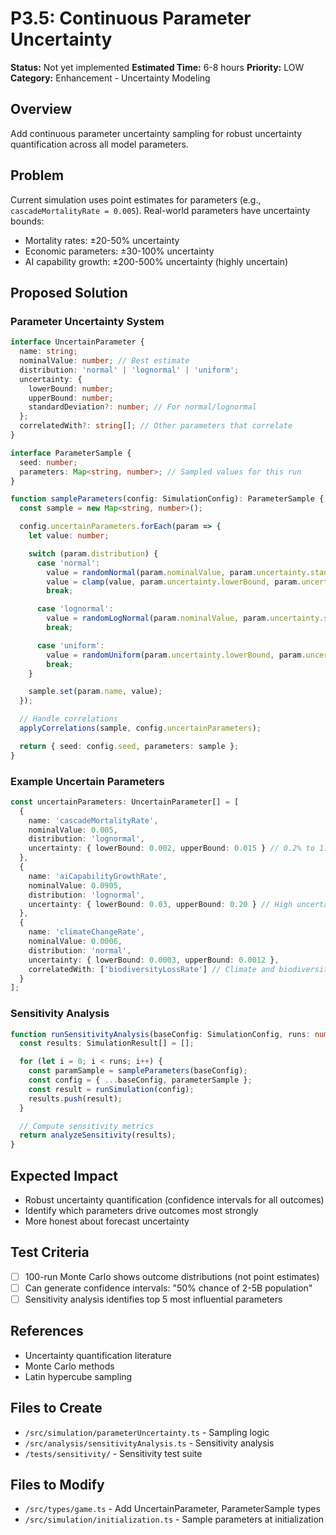 # P3.5: Continuous Parameter Uncertainty

**Status:** Not yet implemented
**Estimated Time:** 6-8 hours
**Priority:** LOW
**Category:** Enhancement - Uncertainty Modeling

## Overview

Add continuous parameter uncertainty sampling for robust uncertainty quantification across all model parameters.

## Problem

Current simulation uses point estimates for parameters (e.g., `cascadeMortalityRate = 0.005`). Real-world parameters have uncertainty bounds:
- Mortality rates: ±20-50% uncertainty
- Economic parameters: ±30-100% uncertainty
- AI capability growth: ±200-500% uncertainty (highly uncertain)

## Proposed Solution

### Parameter Uncertainty System

```typescript
interface UncertainParameter {
  name: string;
  nominalValue: number; // Best estimate
  distribution: 'normal' | 'lognormal' | 'uniform';
  uncertainty: {
    lowerBound: number;
    upperBound: number;
    standardDeviation?: number; // For normal/lognormal
  };
  correlatedWith?: string[]; // Other parameters that correlate
}

interface ParameterSample {
  seed: number;
  parameters: Map<string, number>; // Sampled values for this run
}

function sampleParameters(config: SimulationConfig): ParameterSample {
  const sample = new Map<string, number>();

  config.uncertainParameters.forEach(param => {
    let value: number;

    switch (param.distribution) {
      case 'normal':
        value = randomNormal(param.nominalValue, param.uncertainty.standardDeviation);
        value = clamp(value, param.uncertainty.lowerBound, param.uncertainty.upperBound);
        break;

      case 'lognormal':
        value = randomLogNormal(param.nominalValue, param.uncertainty.standardDeviation);
        break;

      case 'uniform':
        value = randomUniform(param.uncertainty.lowerBound, param.uncertainty.upperBound);
        break;
    }

    sample.set(param.name, value);
  });

  // Handle correlations
  applyCorrelations(sample, config.uncertainParameters);

  return { seed: config.seed, parameters: sample };
}
```

### Example Uncertain Parameters

```typescript
const uncertainParameters: UncertainParameter[] = [
  {
    name: 'cascadeMortalityRate',
    nominalValue: 0.005,
    distribution: 'lognormal',
    uncertainty: { lowerBound: 0.002, upperBound: 0.015 } // 0.2% to 1.5%
  },
  {
    name: 'aiCapabilityGrowthRate',
    nominalValue: 0.0905,
    distribution: 'lognormal',
    uncertainty: { lowerBound: 0.03, upperBound: 0.20 } // High uncertainty
  },
  {
    name: 'climateChangeRate',
    nominalValue: 0.0006,
    distribution: 'normal',
    uncertainty: { lowerBound: 0.0003, upperBound: 0.0012 },
    correlatedWith: ['biodiversityLossRate'] // Climate and biodiversity linked
  }
];
```

### Sensitivity Analysis

```typescript
function runSensitivityAnalysis(baseConfig: SimulationConfig, runs: number): SensitivityResults {
  const results: SimulationResult[] = [];

  for (let i = 0; i < runs; i++) {
    const paramSample = sampleParameters(baseConfig);
    const config = { ...baseConfig, parameterSample };
    const result = runSimulation(config);
    results.push(result);
  }

  // Compute sensitivity metrics
  return analyzeSensitivity(results);
}
```

## Expected Impact

- Robust uncertainty quantification (confidence intervals for all outcomes)
- Identify which parameters drive outcomes most strongly
- More honest about forecast uncertainty

## Test Criteria

- [ ] 100-run Monte Carlo shows outcome distributions (not point estimates)
- [ ] Can generate confidence intervals: "50% chance of 2-5B population"
- [ ] Sensitivity analysis identifies top 5 most influential parameters

## References

- Uncertainty quantification literature
- Monte Carlo methods
- Latin hypercube sampling

## Files to Create

- `/src/simulation/parameterUncertainty.ts` - Sampling logic
- `/src/analysis/sensitivityAnalysis.ts` - Sensitivity analysis
- `/tests/sensitivity/` - Sensitivity test suite

## Files to Modify

- `/src/types/game.ts` - Add UncertainParameter, ParameterSample types
- `/src/simulation/initialization.ts` - Sample parameters at initialization
